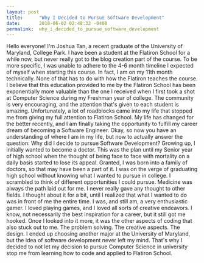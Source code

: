```yaml
---
layout: post
title:      "Why I Decided to Pursue Software Development"
date:       2018-06-02 02:48:32 -0400
permalink:  why_i_decided_to_pursue_software_development
---
```




Hello everyone!  I'm Joshua Tan, a recent graduate of the University of Maryland, College Park.  I have been a student at the Flatiron School for a while now, but never really got to the blog creation part of the course.  To be more specific, I was unable to adhere to the 4-6 month timeline I expected of myself when starting this course.  In fact, I am on my 11th month technically.  None of that has to do with how the Flatiron teaches the course.  I believe that this education provided to me by the Flatiron School has been exponentially more valuable than the one I received when I first took a shot at Computer Science during my Freshman year of college.  The community is very encouraging, and the attention that's given to each student is amazing.  Unfortunately, a lot of roadblocks came into my life that stopped me from giving my full attention to Flatiron School.  My life has changed for the better recently, and I am finally taking the opportunity to fulfill my career dream of becoming a Software Engineer.  Okay, so now you have an understanding of where I am in my life, but now to actually answer the question: Why did I decide to pursue Software Development?
Growing up, I initially wanted to become a doctor.  This was the plan until my Senior year of high school when the thought of being face to face with mortality on a daily basis started to lose its appeal.  Granted, I was born into a family of doctors, so that may have been a part of it.  I was on the verge of graduating high school without knowing what I wanted to pursue in college.  I scrambled to think of different opportunities I could pursue.  Medicine was always the path laid out for me.  I never really gave any thought to other fields.  I thought about it for a bit, until I realized that what I wanted to do was in front of me the entire time.  I was, and still am, a very enthusiastic gamer.  I loved playing games, and I loved all sorts of creative endeavors.  I know, not necessarily the best inspiration for a career, but it still got me hooked.  Once I looked into it more, it was the other aspects of coding that also stuck out to me.  The problem solving.  The creative aspects.  The design.  I ended up choosing another major at the University of Maryland, but the idea of software development never left my mind.  That's why I decided to not let my decision to pursue Computer Science in university stop me from learning how to code and applied to Flatiron School.  
